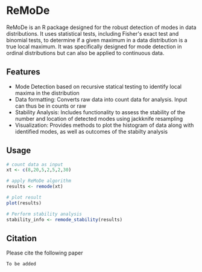 # ReMoDe

ReMoDe is an R package designed for the robust detection of modes in data distributions. It uses statistical tests, including Fisher's exact test and binomial tests, to determine if a given maximum in a data distribution is a true local maximum. It was specifically designed for mode detection in ordinal distributions but can also be applied to continuous data. 

## Features

* Mode Detection based on recursive statical testing to identify local maxima in the distribution
* Data formatting: Converts raw data into count data for analysis. Input can thus be in counts or raw
* Stability Analysis: Includes functionality to assess the stability of the number and location of detected modes using jackknife resampling
* Visualization: Provides methods to plot the histogram of data along with identified modes, as well as outcomes of the stabilty analysis

## Usage 

```R
# count data as input
xt <- c(8,20,5,2,5,2,30)

# apply ReMoDe algorithm 
results <- remode(xt)

# plot result
plot(results)

# Perform stability analysis 
stability_info <- remode_stability(results)
```

## Citation

Please cite the following paper 
```
To be added
```